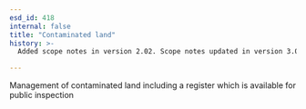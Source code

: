 ```yaml
---
esd_id: 418
internal: false
title: "Contaminated land"
history: >-
  Added scope notes in version 2.02. Scope notes updated in version 3.00 to include relevant legislation. Term name changed from 'Pollution control - contaminated land' to 'Pollution control - contaminated land ' in version 3.00. Name changed to 'Contaminated land' in version 4.00.

---
```


Management of contaminated land including a register which is available for public inspection

